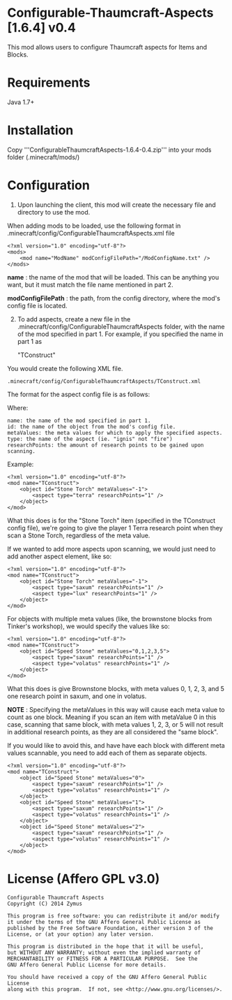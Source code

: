 Configurable-Thaumcraft-Aspects [1.6.4] v0.4
============================================
This mod allows users to configure Thaumcraft aspects for Items and Blocks.

Requirements
============================================
Java 1.7+

Installation
============================================
Copy '''ConfigurableThaumcraftAspects-1.6.4-0.4.zip''' into your mods folder 
(.minecraft/mods/)

Configuration
============================================
1. Upon launching the client, this mod will create the necessary file and 
directory to use the mod.

When adding mods to be loaded, use the following format in 
.minecraft/config/ConfigurableThaumcraftAspects.xml file

    <?xml version="1.0" encoding="utf-8"?>
    <mods>
        <mod name="ModName" modConfigFilePath="/ModConfigName.txt" />
    </mods>
    
__name__
: the name of the mod that will be loaded. This can be anything you 
want, but it must match the file name mentioned in part 2.

__modConfigFilePath__
: the path, from the config directory, where the mod's config file is located.

2. To add aspects, create a new file in the
.minecraft/config/ConfigurableThaumcraftAspects folder, with the name of the
mod specified in part 1. For example, if you specified the name in part 1 as

    "TConstruct"

You would create the following XML file.

    .minecraft/config/ConfigurableThaumcraftAspects/TConstruct.xml

The format for the aspect config file is as follows:
    <?xml version="1.0" encoding="utf-8"?>
    <mod name="">
        <object id="" metaValues="">
            <aspect type="" researchPoints="" />
        </object>
    </mod>
    
Where:

    name: the name of the mod specified in part 1.
    id: the name of the object from the mod's config file.
    metaValues: the meta values for which to apply the specified aspects.
    type: the name of the aspect (ie. "ignis" not "fire")
    researchPoints: the amount of research points to be gained upon scanning.

Example:

    <?xml version="1.0" encoding="utf-8"?>
    <mod name="TConstruct">
        <object id="Stone Torch" metaValues="-1">
            <aspect type="terra" researchPoints="1" />
        </object>
    </mod>
    
What this does is for the "Stone Torch" item (specified in the TConstruct
config file), we're going to give the player 1 Terra research point when 
they scan a Stone Torch, regardless of the meta value.

If we wanted to add more aspects upon scanning, we would just need to add 
another aspect element, like so:

    <?xml version="1.0" encoding="utf-8"?>
    <mod name="TConstruct">
        <object id="Stone Torch" metaValues="-1">
            <aspect type="saxum" researchPoints="1" />
            <aspect type="lux" researchPoints="1" />
        </object>
    </mod>

For objects with multiple meta values (like, the brownstone blocks from Tinker's 
workshop), we would specify the values like so:

    <?xml version="1.0" encoding="utf-8"?>
    <mod name="TConstruct">
        <object id="Speed Stone" metaValues="0,1,2,3,5">
            <aspect type="saxum" researchPoints="1" />
            <aspect type="volatus" researchPoints="1" />
        </object>
    </mod>

What this does is give Brownstone blocks, with meta values 0, 1, 2, 3, and 5 one
research point in saxum, and one in volatus.

__NOTE__
: Specifying the metaValues in this way will cause each meta value to count as 
one block. Meaning if you scan an item with metaValue 0 in this case, scanning 
that same block, with meta values 1, 2, 3, or 5 will not result in additional 
research points, as they are all considered the "same block".

If you would like to avoid this, and have have each block with different meta 
values scannable, you need to add each of them as separate objects.

    <?xml version="1.0" encoding="utf-8"?>
    <mod name="TConstruct">
        <object id="Speed Stone" metaValues="0">
            <aspect type="saxum" researchPoints="1" />
            <aspect type="volatus" researchPoints="1" />
        </object>
        <object id="Speed Stone" metaValues="1">
            <aspect type="saxum" researchPoints="1" />
            <aspect type="volatus" researchPoints="1" />
        </object>
        <object id="Speed Stone" metaValues="2">
            <aspect type="saxum" researchPoints="1" />
            <aspect type="volatus" researchPoints="1" />
        </object>
    </mod>

License (Affero GPL v3.0)
============================================
    Configurable Thaumcraft Aspects
    Copyright (C) 2014 Zymus

    This program is free software: you can redistribute it and/or modify
    it under the terms of the GNU Affero General Public License as
    published by the Free Software Foundation, either version 3 of the
    License, or (at your option) any later version.

    This program is distributed in the hope that it will be useful,
    but WITHOUT ANY WARRANTY; without even the implied warranty of
    MERCHANTABILITY or FITNESS FOR A PARTICULAR PURPOSE.  See the
    GNU Affero General Public License for more details.

    You should have received a copy of the GNU Affero General Public License
    along with this program.  If not, see <http://www.gnu.org/licenses/>.
